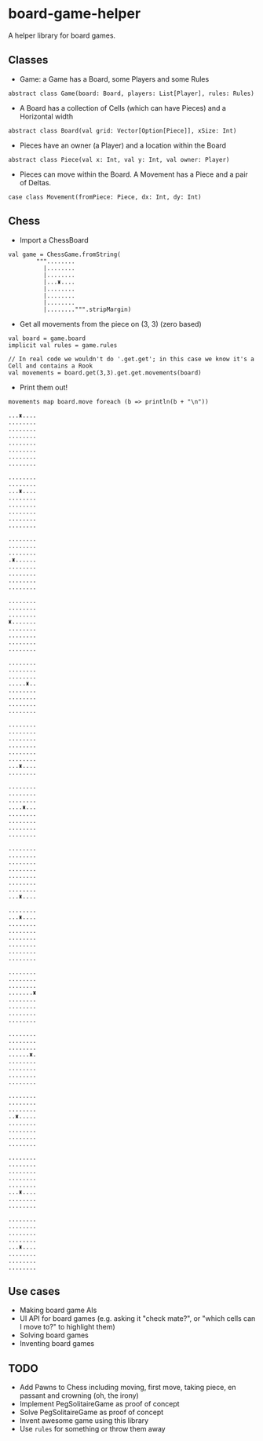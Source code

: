 # board-game-helper
A helper library for board games.


## Classes

- Game: a Game has a Board, some Players and some Rules
```
abstract class Game(board: Board, players: List[Player], rules: Rules)
```
- A Board has a collection of Cells (which can have Pieces) and a Horizontal width
```
abstract class Board(val grid: Vector[Option[Piece]], xSize: Int)
```
- Pieces have an owner (a Player) and a location within the Board
```
abstract class Piece(val x: Int, val y: Int, val owner: Player)
```
- Pieces can move within the Board. A Movement has a Piece and a pair of Deltas.
```
case class Movement(fromPiece: Piece, dx: Int, dy: Int)
```

## Chess

- Import a ChessBoard
```
val game = ChessGame.fromString(
        """........
          |........
          |........
          |...♜....
          |........
          |........
          |........
          |........""".stripMargin)
```
- Get all movements from the piece on (3, 3) (zero based)
```
val board = game.board
implicit val rules = game.rules

// In real code we wouldn't do '.get.get'; in this case we know it's a Cell and contains a Rook
val movements = board.get(3,3).get.get.movements(board)
```
- Print them out!
```
movements map board.move foreach (b => println(b + "\n"))

...♜....
........
........
........
........
........
........
........

........
........
...♜....
........
........
........
........
........

........
........
........
.♜......
........
........
........
........

........
........
........
♜.......
........
........
........
........

........
........
........
.....♜..
........
........
........
........

........
........
........
........
........
........
...♜....
........

........
........
........
....♜...
........
........
........
........

........
........
........
........
........
........
........
...♜....

........
...♜....
........
........
........
........
........
........

........
........
........
.......♜
........
........
........
........

........
........
........
......♜.
........
........
........
........

........
........
........
..♜.....
........
........
........
........

........
........
........
........
........
...♜....
........
........

........
........
........
........
...♜....
........
........
........
```

## Use cases

- Making board game AIs
- UI API for board games (e.g. asking it "check mate?", or "which cells can I move to?" to highlight them)
- Solving board games
- Inventing board games

## TODO

- Add Pawns to Chess including moving, first move, taking piece, en passant and crowning (oh, the irony)
- Implement PegSolitaireGame as proof of concept
- Solve PegSolitaireGame as proof of concept
- Invent awesome game using this library
- Use `rules` for something or throw them away
